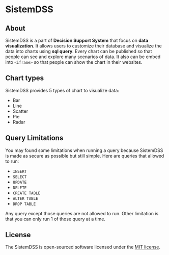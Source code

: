 # SistemDSS

## About
SistemDSS is a part of **Decision Support System** that focus on **data visualization**. It allows users to customize their database and visualize the data into charts using **sql query**. Every chart can be published so that people can see and explore many scenarios of data. It also can be embed into `<iframe>` so that people can show the chart in their websites.

## Chart types

SistemDSS provides 5 types of chart to visualize data:
- Bar
- Line
- Scatter
- Pie
- Radar

## Query Limitations

You may found some limitations when running a query because SistemDSS is made as secure as possible but still simple. Here are queries that allowed to run:
- `INSERT`
- `SELECT`
- `UPDATE`
- `DELETE`
- `CREATE TABLE`
- `ALTER TABLE`
- `DROP TABLE`

Any query except those queries are not allowed to run. Other limitation is that you can only run 1 of those query at a time.


## License

The SistemDSS is open-sourced software licensed under the [MIT license](https://opensource.org/licenses/MIT).
